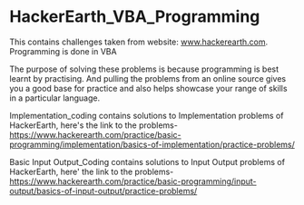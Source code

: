 # HackerEarth_VBA_Programming
This contains challenges taken from website: www.hackerearth.com. Programming is done in VBA

The purpose of solving these problems is because programming is best learnt by practising. And pulling the problems from an online source gives you a good base for practice and also helps showcase your range of skills in a particular language.

Implementation_coding contains solutions to Implementation problems of HackerEarth, here's the link to the problems- https://www.hackerearth.com/practice/basic-programming/implementation/basics-of-implementation/practice-problems/

Basic Input Output_Coding contains solutions to Input Output problems of HackerEarth, here' the link to the problems-
https://www.hackerearth.com/practice/basic-programming/input-output/basics-of-input-output/practice-problems/


